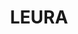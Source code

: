 ---
lastmod: '2025-04-06T06:05:20+00:00'
latitude: -33.832923
layout: suburb
longitude: 150.435639
postcode: '2780'
state: NSW
title: LEURA
url: /nsw/leura/
---